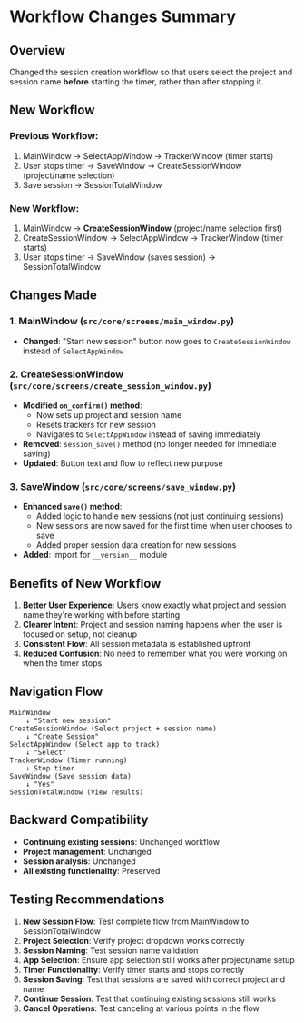 # Workflow Changes Summary

## Overview
Changed the session creation workflow so that users select the project and session name **before** starting the timer, rather than after stopping it.

## New Workflow

### Previous Workflow:
1. MainWindow → SelectAppWindow → TrackerWindow (timer starts)
2. User stops timer → SaveWindow → CreateSessionWindow (project/name selection)
3. Save session → SessionTotalWindow

### New Workflow:
1. MainWindow → **CreateSessionWindow** (project/name selection first)
2. CreateSessionWindow → SelectAppWindow → TrackerWindow (timer starts)
3. User stops timer → SaveWindow (saves session) → SessionTotalWindow

## Changes Made

### 1. MainWindow (`src/core/screens/main_window.py`)
- **Changed**: "Start new session" button now goes to `CreateSessionWindow` instead of `SelectAppWindow`

### 2. CreateSessionWindow (`src/core/screens/create_session_window.py`)
- **Modified `on_confirm()` method**: 
  - Now sets up project and session name
  - Resets trackers for new session
  - Navigates to `SelectAppWindow` instead of saving immediately
- **Removed**: `session_save()` method (no longer needed for immediate saving)
- **Updated**: Button text and flow to reflect new purpose

### 3. SaveWindow (`src/core/screens/save_window.py`)
- **Enhanced `save()` method**:
  - Added logic to handle new sessions (not just continuing sessions)
  - New sessions are now saved for the first time when user chooses to save
  - Added proper session data creation for new sessions
- **Added**: Import for `__version__` module

## Benefits of New Workflow

1. **Better User Experience**: Users know exactly what project and session name they're working with before starting
2. **Clearer Intent**: Project and session naming happens when the user is focused on setup, not cleanup
3. **Consistent Flow**: All session metadata is established upfront
4. **Reduced Confusion**: No need to remember what you were working on when the timer stops

## Navigation Flow

```
MainWindow
    ↓ "Start new session"
CreateSessionWindow (Select project + session name)
    ↓ "Create Session"
SelectAppWindow (Select app to track)
    ↓ "Select"
TrackerWindow (Timer running)
    ↓ Stop timer
SaveWindow (Save session data)
    ↓ "Yes"
SessionTotalWindow (View results)
```

## Backward Compatibility

- **Continuing existing sessions**: Unchanged workflow
- **Project management**: Unchanged
- **Session analysis**: Unchanged
- **All existing functionality**: Preserved

## Testing Recommendations

1. **New Session Flow**: Test complete flow from MainWindow to SessionTotalWindow
2. **Project Selection**: Verify project dropdown works correctly
3. **Session Naming**: Test session name validation
4. **App Selection**: Ensure app selection still works after project/name setup
5. **Timer Functionality**: Verify timer starts and stops correctly
6. **Session Saving**: Test that sessions are saved with correct project and name
7. **Continue Session**: Test that continuing existing sessions still works
8. **Cancel Operations**: Test canceling at various points in the flow
